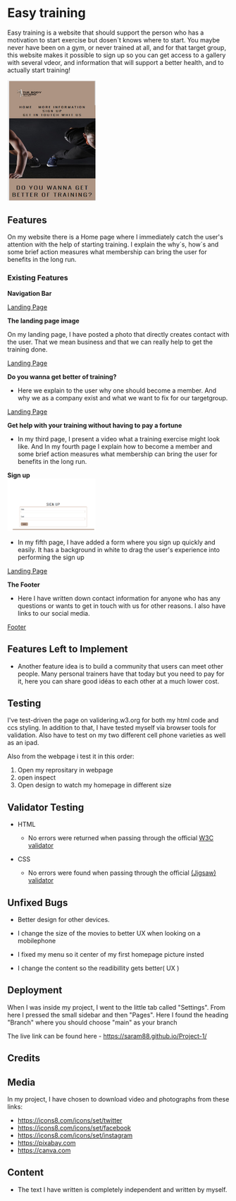 # Easy training

Easy training is a website that should support the person who has a motivation to start exercise but dosen´t knows where to start. You maybe never have been on a gym, or never trained at all, and for that target group, this website makes it possible to sign up so you can get access to a gallery with several vdeor, and information that will support a better health, and to actually start training!

<img src="Start.png" width="200"/>

## Features 

On my website there is a Home page where I immediately catch the user's attention with the help of starting training. I explain the why´s, how´s and some brief action measures what membership can bring the user for benefits in the long run.

### Existing Features
__Navigation Bar__

[Landing Page](https://saram88.github.io/Project-1/)

__The landing page image__

On my landing page, I have posted a photo that directly creates contact with the user. That we mean business and that we can really help to get the training done.

[Landing Page](https://saram88.github.io/Project-1/)

__Do you wanna get better of training?__

- Here we explain to the user why one should become a member. And why we as a company exist and what we want to fix for our targetgroup.

[Landing Page](https://saram88.github.io/Project-1/#moreinformation)

__Get help with your training without having to pay a fortune__

- In my third page, I present a video what a training exercise might look like. And In my fourth page I explain how to become a member and some brief action measures what membership can bring the user for benefits in the long run.


__Sign up__   
<img src="sign up.png" width="200"/>

- In my fifth page, I have added a form where you sign up quickly and easily. It has a background in white to drag the user's experience into performing the sign up

[Landing Page](https://saram88.github.io/Project-1/#signup)


__The Footer__ 

- Here I have written down contact information for anyone who has any questions or wants to get in touch with us for other reasons. I also have links to our social media.


[Footer](https://8000-saram88-project1-bybwh8v54k0.ws-eu101.gitpod.io/#signup)


## Features Left to Implement

- Another feature idea is to build a community that users can meet other people. Many personal trainers have that today but you need to pay for it, here you can share good idéas to each other at a much lower cost.


## Testing 

I've test-driven the page on validering.w3.org for both my html code and ccs styling. In addition to that, I have tested myself via browser tools for validation. Also have to test on my two different cell phone varieties as well as an ipad.

Also from the webpage i test it in this order:

1. Open my reprositary in webpage
2. open inspect 
3. Open design to watch my homepage in different size 


## Validator Testing 

- HTML
  - No errors were returned when passing through the official [W3C validator](https://validator.w3.org/nu/?doc=https%3A%2F%2Fsaram88.github.io%2FProject-1%2F)

- CSS
  - No errors were found when passing through the official [(Jigsaw) validator](https://jigsaw.w3.org/css-validator/validator?uri=https%3A%2F%2Fsaram88.github.io%2FProject-1%2F&profile=css3svg&usermedium=all&warning=1&vextwarning=&lang=sv)

## Unfixed Bugs

- Better design for other devices.

- I change the size of the movies to better UX when looking on a mobilephone 

- I fixed my menu so it center of my first homepage picture insted

- I change the content so the readibillity gets better( UX ) 


## Deployment

When I was inside my project, I went to the little tab called "Settings". From here I pressed the small sidebar and then "Pages". Here I found the heading "Branch" where you should choose "main" as your branch


The live link can be found here - https://saram88.github.io/Project-1/

## Credits 

## Media

In my project, I have chosen to download video and photographs from these links:

- https://icons8.com/icons/set/twitter
- https://icons8.com/icons/set/facebook 
- https://icons8.com/icons/set/instagram
- https://pixabay.com
- https://canva.com 

## Content 

- The text I have written is completely independent and written by myself.
